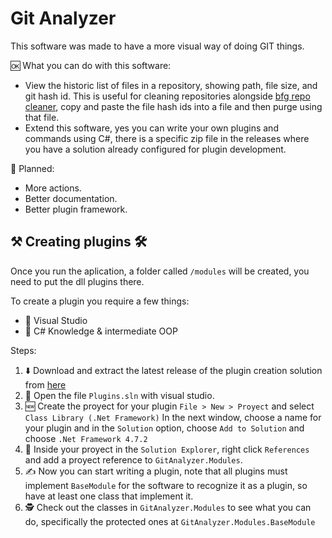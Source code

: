 # Git Analyzer

This software was made to have a more visual way of doing GIT things.

🆗 What you can do with this software:
- View the historic list of files in a repository, showing path, file size, and git hash id. This is useful for cleaning repositories alongside [bfg repo cleaner](https://rtyley.github.io/bfg-repo-cleaner/), copy and paste the file hash ids into a file and then purge using that file.
- Extend this software, yes you can write your own plugins and commands using C#, there is a specific zip file in the releases where you have a solution already configured for plugin development.

📅 Planned:
- More actions.
- Better documentation.
- Better plugin framework.

## ⚒️ Creating plugins 🛠️
Once you run the aplication, a folder called `/modules` will be created, you need to put the dll plugins there.

To create a plugin you require a few things:
- 🧰 Visual Studio
- 🧠 C# Knowledge & intermediate OOP

Steps:
1. ⬇️ Download and extract the latest release of the plugin creation solution from [here](https://github.com/Tilation/git-analyzer/releases/latest)
2. 📁 Open the file `Plugins.sln` with visual studio.
3. 🆕 Create the proyect for your plugin `File > New > Proyect` and select `Class Library (.Net Framework)` In the next window, choose a name for your plugin and in the `Solution` option, choose `Add to Solution` and choose `.Net Framework 4.7.2`
4. 🔗 Inside your proyect in the `Solution Explorer`, right click `References` and add a proyect reference to `GitAnalyzer.Modules`.
5. ✍️ Now you can start writing a plugin, note that all plugins must implement `BaseModule` for the software to recognize it as a plugin, so have at least one class that implement it.
6. 🕵️ Check out the classes in `GitAnalyzer.Modules` to see what you can do, specifically the protected ones at `GitAnalyzer.Modules.BaseModule`
